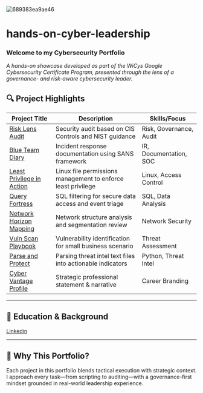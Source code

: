 ![689383ea9ae46](https://github.com/user-attachments/assets/bc7c2ee9-dee3-402a-a65f-4b85e61ff323)

# hands-on-cyber-leadership
### **Welcome to my Cybersecurity Portfolio** 
*A hands-on showcase developed as part of the WiCys Google Cybersecurity Certificate Program, presented through the lens of a governance- and risk-aware cybersecurity leader.*


## 🔍 Project Highlights

| Project Title | Description | Skills/Focus |
|---------------|-------------|--------------|
| [Risk Lens Audit](https://github.com/MZWANGCYBER/risk-lens-audit) | Security audit based on CIS Controls and NIST guidance | Risk, Governance, Audit |
| [Blue Team Diary](https://github.com/MZWANGCYBER/blue-team-diary) | Incident response documentation using SANS framework | IR, Documentation, SOC |
| [Least Privilege in Action](https://github.com/MZWANGCYBER/least-privilege-in-action) | Linux file permissions management to enforce least privilege | Linux, Access Control |
| [Query Fortress](https://github.com/MZWANGCYBER/query-fortress) | SQL filtering for secure data access and event triage | SQL, Data Analysis |
| [Network Horizon Mapping](https://github.com/MZWANGCYBER/network-horizon-mapping) | Network structure analysis and segmentation review | Network Security |
| [Vuln Scan Playbook](https://github.com/MZWANGCYBER/vuln-scan-playbook) | Vulnerability identification for small business scenario | Threat Assessment |
| [Parse and Protect](https://github.com/MZWANGCYBER/parse-and-protect) | Parsing threat intel text files into actionable indicators | Python, Threat Intel |
| [Cyber Vantage Profile](https://github.com/MZWANGCYBER/cyber-vantage-profile) | Strategic professional statement & narrative | Career Branding |

---

## 📄 Education & Background

[Linkedin](https://linkedin.com/in/mariezw)

---

## 🎯 Why This Portfolio?

Each project in this portfolio blends tactical execution with strategic context. I approach every task—from scripting to auditing—with a governance-first mindset grounded in real-world leadership experience.
